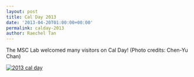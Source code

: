 ```yaml
---
layout: post
title: Cal Day 2013
date: '2013-04-20T01:00:00+00:00'
permalink: calday-2013
author: Raechel Tan
---
```

<p>The MSC Lab welcomed many visitors on Cal Day! (Photo credits: Chen-Yu Chan)</p><p class="indent"><a href="{{ site.baseurl }}/assets/images/posts/2013CalDay.jpg" ><img src="{{ site.baseurl }}/assets/images/posts/2013CalDay.jpg" alt="2013 cal day" border="0"></a></p>
